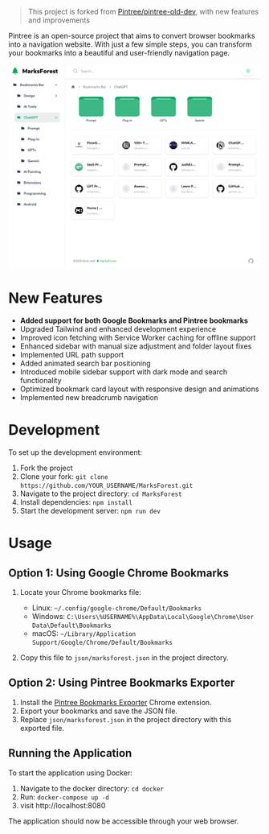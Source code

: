 > This project is forked from [Pintree/pintree-old-dev](https://github.com/Pintree-io/pintree/tree/pintree-old-dev), with new features and improvements

Pintree is an open-source project that aims to convert browser bookmarks into a navigation website. With just a few simple steps, you can transform your bookmarks into a beautiful and user-friendly navigation page.

![](./assets/preview.png)

# New Features

- **Added support for both Google Bookmarks and Pintree bookmarks**
- Upgraded Tailwind and enhanced development experience
- Improved icon fetching with Service Worker caching for offline support
- Enhanced sidebar with manual size adjustment and folder layout fixes
- Implemented URL path support
- Added animated search bar positioning
- Introduced mobile sidebar support with dark mode and search functionality
- Optimized bookmark card layout with responsive design and animations
- Implemented new breadcrumb navigation

# Development

To set up the development environment:

1. Fork the project
2. Clone your fork: `git clone https://github.com/YOUR_USERNAME/MarksForest.git`
3. Navigate to the project directory: `cd MarksForest`
4. Install dependencies: `npm install`
5. Start the development server: `npm run dev`

# Usage

## Option 1: Using Google Chrome Bookmarks

1. Locate your Chrome bookmarks file:

   - Linux: `~/.config/google-chrome/Default/Bookmarks`
   - Windows: `C:\Users\%USERNAME%\AppData\Local\Google\Chrome\User Data\Default\Bookmarks`
   - macOS: `~/Library/Application Support/Google/Chrome/Default/Bookmarks`

2. Copy this file to `json/marksforest.json` in the project directory.

## Option 2: Using Pintree Bookmarks Exporter

1. Install the [Pintree Bookmarks Exporter](https://chromewebstore.google.com/detail/pintree-bookmarks-exporte/mjcglnkikjidokobpfdcdmcnfdicojce) Chrome extension.
2. Export your bookmarks and save the JSON file.
3. Replace `json/marksforest.json` in the project directory with this exported file.

## Running the Application

To start the application using Docker:

1. Navigate to the docker directory: `cd docker`
2. Run: `docker-compose up -d`
3. visit http://localhost:8080

The application should now be accessible through your web browser.
